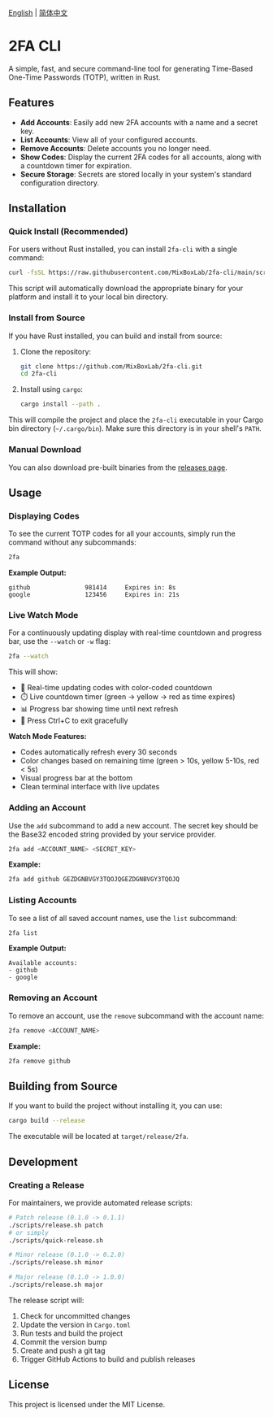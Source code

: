 [English](README.md) | [简体中文](README-zh_CN.md)

# 2FA CLI

A simple, fast, and secure command-line tool for generating Time-Based One-Time Passwords (TOTP), written in Rust.

## Features

- **Add Accounts**: Easily add new 2FA accounts with a name and a secret key.
- **List Accounts**: View all of your configured accounts.
- **Remove Accounts**: Delete accounts you no longer need.
- **Show Codes**: Display the current 2FA codes for all accounts, along with a countdown timer for expiration.
- **Secure Storage**: Secrets are stored locally in your system's standard configuration directory.

## Installation

### Quick Install (Recommended)

For users without Rust installed, you can install `2fa-cli` with a single command:

```sh
curl -fsSL https://raw.githubusercontent.com/MixBoxLab/2fa-cli/main/scripts/install.sh | sh
```

This script will automatically download the appropriate binary for your platform and install it to your local bin directory.

### Install from Source

If you have Rust installed, you can build and install from source:

1.  Clone the repository:
    ```sh
    git clone https://github.com/MixBoxLab/2fa-cli.git
    cd 2fa-cli
    ```

2.  Install using `cargo`:
    ```sh
    cargo install --path .
    ```

This will compile the project and place the `2fa-cli` executable in your Cargo bin directory (`~/.cargo/bin`). Make sure this directory is in your shell's `PATH`.

### Manual Download

You can also download pre-built binaries from the [releases page](https://github.com/MixBoxLab/2fa-cli/releases).

## Usage

### Displaying Codes

To see the current TOTP codes for all your accounts, simply run the command without any subcommands:

```sh
2fa
```

**Example Output:**

```
github               981414     Expires in: 8s
google               123456     Expires in: 21s
```

### Live Watch Mode

For a continuously updating display with real-time countdown and progress bar, use the `--watch` or `-w` flag:

```sh
2fa --watch
```

This will show:
- 🔑 Real-time updating codes with color-coded countdown
- ⏱️ Live countdown timer (green → yellow → red as time expires)
- 📊 Progress bar showing time until next refresh
- 🎯 Press Ctrl+C to exit gracefully

**Watch Mode Features:**
- Codes automatically refresh every 30 seconds
- Color changes based on remaining time (green > 10s, yellow 5-10s, red < 5s)
- Visual progress bar at the bottom
- Clean terminal interface with live updates

### Adding an Account

Use the `add` subcommand to add a new account. The secret key should be the Base32 encoded string provided by your service provider.

```sh
2fa add <ACCOUNT_NAME> <SECRET_KEY>
```

**Example:**

```sh
2fa add github GEZDGNBVGY3TQOJQGEZDGNBVGY3TQOJQ
```

### Listing Accounts

To see a list of all saved account names, use the `list` subcommand:

```sh
2fa list
```

**Example Output:**

```
Available accounts:
- github
- google
```

### Removing an Account

To remove an account, use the `remove` subcommand with the account name:

```sh
2fa remove <ACCOUNT_NAME>
```

**Example:**

```sh
2fa remove github
```

## Building from Source

If you want to build the project without installing it, you can use:

```sh
cargo build --release
```

The executable will be located at `target/release/2fa`.

## Development

### Creating a Release

For maintainers, we provide automated release scripts:

```sh
# Patch release (0.1.0 -> 0.1.1)
./scripts/release.sh patch
# or simply
./scripts/quick-release.sh

# Minor release (0.1.0 -> 0.2.0)
./scripts/release.sh minor

# Major release (0.1.0 -> 1.0.0)
./scripts/release.sh major
```

The release script will:
1. Check for uncommitted changes
2. Update the version in `Cargo.toml`
3. Run tests and build the project
4. Commit the version bump
5. Create and push a git tag
6. Trigger GitHub Actions to build and publish releases

## License

This project is licensed under the MIT License.
